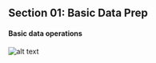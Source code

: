 ## Section 01: Basic Data Prep

#### Basic data operations

![alt text](operations_cheat_sheet.png)

